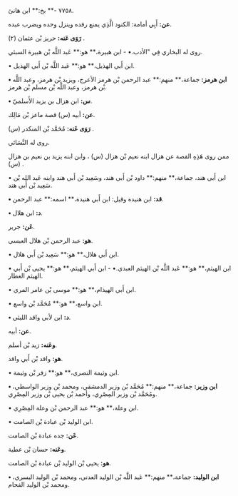 ٧٧٥٨ -** بخ:** ابن هانئ.

**عن:** أَبِي أمامة: الكنود الَّذِي يمنع رفده وينزل وحده ويضرب عبده.

**رَوَى عَنه:** حريز بْن عثمان (٢) .

روى له البخاري فِي "الأدب.• - ابن هبيرة،** هو:** عَبد اللَّه بْن هبيرة السبئي.

• ابن أَبي الهذيل،** هو:** عَبد اللَّه بْن أَبي الهذيل.

**• ابن هرمز:** جماعة،** منهم:** عبد الرحمن بْن هرمز الأعرج، ويزيد بْن هرمز، وعبد اللَّه بْن هرمز، وعبد اللَّه بْن مسلم بْن هرمز.

**• س:** ابن هزال بن يزيد الأَسلميّ.

**عن:** أبيه (س) قصة ماعز بْن مَالِك.

**رَوَى عَنه:** مُحَمَّد بْن المنكدر (س) .

روى له النَّسَائي.

ممن روى هَذِهِ القصة عن هزال ابنه نعيم بْن هزال (س) ، وابن ابنه يزيد بن نعيم بن هزال (س) .

• ابن أَبي هند، جماعة،** منهم:** داود بْن أَبي هند، وسَعِيد بْن أَبي هند وابنه عَبد الله بْن سَعِيد بْن أَبي هند.

**• قد:** ابن هنيدة وقيل: ابن أَبي هنيدة،** اسمه:** عبد الرحمن.

**• د:** ابن هلال.

**عَن:** جرير.

**هو:** عبد الرحمن بْن هلال العبسي.

• ابن أَبي هلال،** هو:** سَعِيد بْن أَبي هلال.

• ابن الهيثم،** هو:** عَبد اللَّه بْن الهيثم العبدي.• - ابن أَبي الهيثم،** هو:** يحيى بْن أَبي الهيثم العطار.

• ابن أَبي الهيذام،** هو:** موسى بْن عامر المري.

• ابن واسع،** هو:** مُحَمَّد بْن واسع.

**• د:** ابن لأبي واقد الليثي.

**عن:** أبيه.

**وعَنه:** زيد بْن أسلم.

**هو:** واقد بْن أَبي واقد.

• ابن وثيمة النصري،** هو:** زفر بْن وثيمة.

**• ابن وزير:** جماعة،** منهم:** مُحَمَّد بْن وزير الدمشقي، ومحمد بْن وزير الواسطي، ومُحَمَّد بْن وزير المِصْرِي، وأحمد بْن يحيى بْن وزير المِصْرِي.

• ابن وعلة،** هو:** عبد الرحمن بْن وعلة المِصْرِي.

• ابن الوليد بْن عبادة بْن الصامت.

**عَن:** جده عبادة بْن الصامت.

**وعَنه:** حسان بْن عطية.

**هو:** يحيى بْن الوليد بْن عبادة بْن الصامت.

**• ابن الوليد:** جماعة،** منهم:** عَبد اللَّه بْن الوليد العدني، ومحمد بْن الوليد البسري، ومحمد بْن الوليد الفحام.